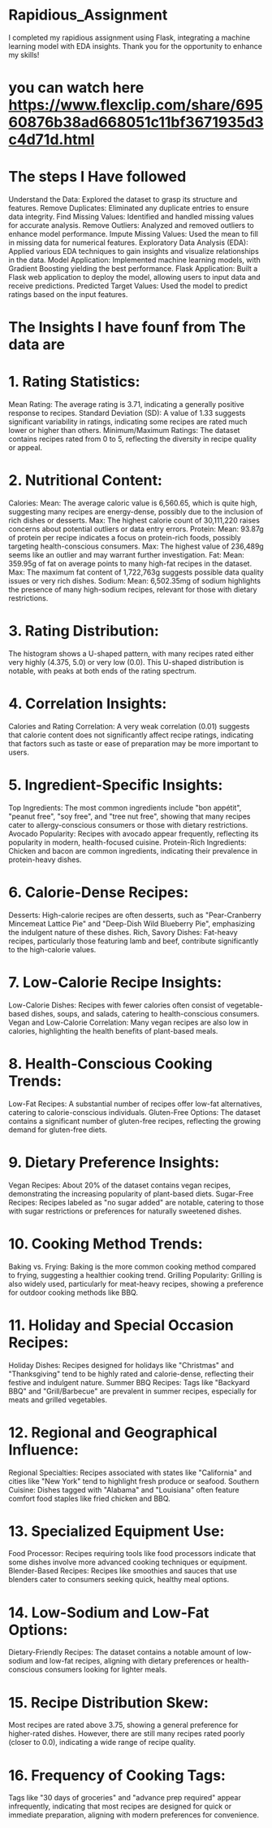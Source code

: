 # Rapidious_Assignment
I completed my rapidious assignment using Flask, integrating a machine learning model with EDA insights. Thank you for the opportunity to enhance my skills!
# you can watch here https://www.flexclip.com/share/69560876b38ad668051c11bf3671935d3c4d71d.html
# The steps I Have followed
Understand the Data: Explored the dataset to grasp its structure and features.
Remove Duplicates: Eliminated any duplicate entries to ensure data integrity.
Find Missing Values: Identified and handled missing values for accurate analysis.
Remove Outliers: Analyzed and removed outliers to enhance model performance.
Impute Missing Values: Used the mean to fill in missing data for numerical features.
Exploratory Data Analysis (EDA): Applied various EDA techniques to gain insights and visualize relationships in the data.
Model Application: Implemented machine learning models, with Gradient Boosting yielding the best performance.
Flask Application: Built a Flask web application to deploy the model, allowing users to input data and receive predictions.
Predicted Target Values: Used the model to predict ratings based on the input features.

# The Insights I have founf from The data are 
# 1. Rating Statistics:
Mean Rating: The average rating is 3.71, indicating a generally positive response to recipes.
Standard Deviation (SD): A value of 1.33 suggests significant variability in ratings, indicating some recipes are rated much lower or higher than others.
Minimum/Maximum Ratings: The dataset contains recipes rated from 0 to 5, reflecting the diversity in recipe quality or appeal.
# 2. Nutritional Content:
Calories:
Mean: The average caloric value is 6,560.65, which is quite high, suggesting many recipes are energy-dense, possibly due to the inclusion of rich dishes or desserts.
Max: The highest calorie count of 30,111,220 raises concerns about potential outliers or data entry errors.
Protein:
Mean: 93.87g of protein per recipe indicates a focus on protein-rich foods, possibly targeting health-conscious consumers.
Max: The highest value of 236,489g seems like an outlier and may warrant further investigation.
Fat:
Mean: 359.95g of fat on average points to many high-fat recipes in the dataset.
Max: The maximum fat content of 1,722,763g suggests possible data quality issues or very rich dishes.
Sodium:
Mean: 6,502.35mg of sodium highlights the presence of many high-sodium recipes, relevant for those with dietary restrictions.
# 3. Rating Distribution:
The histogram shows a U-shaped pattern, with many recipes rated either very highly (4.375, 5.0) or very low (0.0). This U-shaped distribution is notable, with peaks at both ends of the rating spectrum.
# 4. Correlation Insights:
Calories and Rating Correlation: A very weak correlation (0.01) suggests that calorie content does not significantly affect recipe ratings, indicating that factors such as taste or ease of preparation may be more important to users.
# 5. Ingredient-Specific Insights:
Top Ingredients: The most common ingredients include "bon appétit", "peanut free", "soy free", and "tree nut free", showing that many recipes cater to allergy-conscious consumers or those with dietary restrictions.
Avocado Popularity: Recipes with avocado appear frequently, reflecting its popularity in modern, health-focused cuisine.
Protein-Rich Ingredients: Chicken and bacon are common ingredients, indicating their prevalence in protein-heavy dishes.
# 6. Calorie-Dense Recipes:
Desserts: High-calorie recipes are often desserts, such as "Pear-Cranberry Mincemeat Lattice Pie" and "Deep-Dish Wild Blueberry Pie", emphasizing the indulgent nature of these dishes.
Rich, Savory Dishes: Fat-heavy recipes, particularly those featuring lamb and beef, contribute significantly to the high-calorie values.
# 7. Low-Calorie Recipe Insights:
Low-Calorie Dishes: Recipes with fewer calories often consist of vegetable-based dishes, soups, and salads, catering to health-conscious consumers.
Vegan and Low-Calorie Correlation: Many vegan recipes are also low in calories, highlighting the health benefits of plant-based meals.
# 8. Health-Conscious Cooking Trends:
Low-Fat Recipes: A substantial number of recipes offer low-fat alternatives, catering to calorie-conscious individuals.
Gluten-Free Options: The dataset contains a significant number of gluten-free recipes, reflecting the growing demand for gluten-free diets.
# 9. Dietary Preference Insights:
Vegan Recipes: About 20% of the dataset contains vegan recipes, demonstrating the increasing popularity of plant-based diets.
Sugar-Free Recipes: Recipes labeled as "no sugar added" are notable, catering to those with sugar restrictions or preferences for naturally sweetened dishes.
# 10. Cooking Method Trends:
Baking vs. Frying: Baking is the more common cooking method compared to frying, suggesting a healthier cooking trend.
Grilling Popularity: Grilling is also widely used, particularly for meat-heavy recipes, showing a preference for outdoor cooking methods like BBQ.
# 11. Holiday and Special Occasion Recipes:
Holiday Dishes: Recipes designed for holidays like "Christmas" and "Thanksgiving" tend to be highly rated and calorie-dense, reflecting their festive and indulgent nature.
Summer BBQ Recipes: Tags like "Backyard BBQ" and "Grill/Barbecue" are prevalent in summer recipes, especially for meats and grilled vegetables.
# 12. Regional and Geographical Influence:
Regional Specialties: Recipes associated with states like "California" and cities like "New York" tend to highlight fresh produce or seafood.
Southern Cuisine: Dishes tagged with "Alabama" and "Louisiana" often feature comfort food staples like fried chicken and BBQ.
# 13. Specialized Equipment Use:
Food Processor: Recipes requiring tools like food processors indicate that some dishes involve more advanced cooking techniques or equipment.
Blender-Based Recipes: Recipes like smoothies and sauces that use blenders cater to consumers seeking quick, healthy meal options.
# 14. Low-Sodium and Low-Fat Options:
Dietary-Friendly Recipes: The dataset contains a notable amount of low-sodium and low-fat recipes, aligning with dietary preferences or health-conscious consumers looking for lighter meals.
# 15. Recipe Distribution Skew:
Most recipes are rated above 3.75, showing a general preference for higher-rated dishes. However, there are still many recipes rated poorly (closer to 0.0), indicating a wide range of recipe quality.
# 16. Frequency of Cooking Tags:
Tags like "30 days of groceries" and "advance prep required" appear infrequently, indicating that most recipes are designed for quick or immediate preparation, aligning with modern preferences for convenience.
